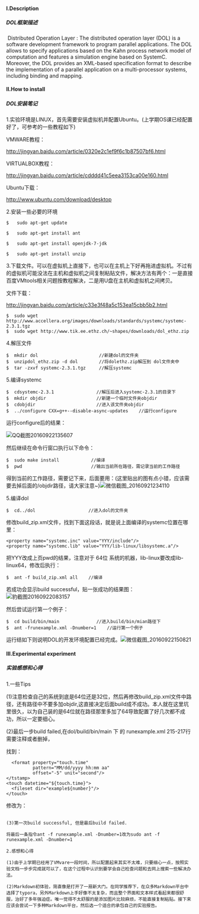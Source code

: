 #### I.Description

##### DOL框架描述

​	Distributed Operation Layer : The distributed operation layer (DOL) is a 	software development framework to program parallel applications. The DOL allows to specify applications based on the Kahn process network model of computation and features a simulation engine based on SystemC. Moreover, the DOL provides an XML-based specification format to describe the implementation of a parallel application on a multi-processor systems, including binding and mapping.

#### II.How to install

##### DOL安装笔记

1.实验环境是LINUX，首先需要安装虚拟机并配置Ubuntu。(上学期OS课已经配置好了，可参考的一些教程如下)

VMWARE教程：

http://jingyan.baidu.com/article/0320e2c1ef9f6c1b87507bf6.html

VIRTUALBOX教程：

http://jingyan.baidu.com/article/cdddd41c5eea3153ca00e160.html

Ubuntu下载：

http://www.ubuntu.com/download/desktop

2.安装一些必要的环境

```
$	sudo apt-get update

$	sudo apt-get install ant

$ 	sudo apt-get install openjdk-7-jdk

$	sudo apt-get install unzip
```

3.下载文件。可以在虚拟机上直接下，也可以在主机上下好再拖进虚拟机。不过有的虚拟机可能没法在主机和虚拟机之间复制粘贴文件，解决方法有两个：一是直接百度VMtools相关问题按教程解决，二是用U盘在主机和虚拟机之间拷贝。

文件下载：

http://jingyan.baidu.com/article/c33e3f48a5c153ea15cbb5b2.html

```
$  sudo wget http://www.accellera.org/images/downloads/standards/systemc/systemc-2.3.1.tgz
$  sudo wget http://www.tik.ee.ethz.ch/~shapes/downloads/dol_ethz.zip
```

4.解压文件

```
$  mkdir dol                       //新建dol的文件夹
$  unzipdol_ethz.zip -d dol        //将dolethz.zip解压到 dol文件夹中
$  tar -zxvf systemc-2.3.1.tgz     //解压systemc
```

5.编译systemc

```
$  cdsystemc-2.3.1                //解压后进入systemc-2.3.1的目录下
$  mkdir objdir                   //新建一个临时文件夹objdir
$  cdobjdir                       //进入该文件夹objdir
$  ../configure CXX=g++--disable-async-updates    //运行configure
```

运行configure后的结果：

![QQ截图20160922135607](https：//github.com/TTTSSS/ES2016_14353283/raw/master/QQ截图20160922135607.png)

然后继续在命令行窗口执行以下命令：

```
$  sudo make install            //编译
$  pwd                          //输出当前所在路径，需记录当前的工作路径
```

得到当前的工作路径，需要记下来，后面要用：(这里贴出的图有点小错，应该需要去掉后面的/objdir路径，请大家注意~)![微信截图_20160921234110](C:\Users\DELL\Pictures\微信截图_20160921234110.png)

5.编译dol

```
$  cd../dol                    //进入dol的文件夹
```

修改build_zip.xml文件，找到下面这段话，就是说上面编译的systemc位置在哪里：

```
<property name="systemc.inc" value="YYY/include"/>
<property name="systemc.lib" value="YYY/lib-linux/libsystemc.a"/>
```

把YYY改成上页pwd的结果，注意对于  64位 系统的机器，lib-linux要改成lib-linux64，修改后执行：

```
$  ant -f build_zip.xml all    //编译
```

若成功会显示build successful，贴一张成功的结果图：![豹截图20160922083157](C:\Users\DELL\Pictures\猎豹截图20160922083157.png)

然后尝试运行第一个例子：

```
$  cd build/bin/main              //进入build/bin/mian路径下
$  ant -frunexample.xml -Dnumber=1    //运行第一个例子
```

运行结如下则说明DOL的开发环境配置已经完成。![微信截图_20160922150821](C:\Users\DELL\Pictures\微信截图_20160922150821.png)

#### III.Experimental experiment

##### 实验感想和心得

1.一些Tips

(1)注意检查自己的系统到底是64位还是32位，然后再修改build_zip.xml文件中路径，还有路径中不要多加objdir,这直接决定后面build成不成功。本人就在这里坑里很久，以为自己装的是64位就在路径那里多加了64导致配置了好几次都不成功，所以一定要细心。

(2)最后一步build failed,在dol/build/bin/main 下 的 runexample.xml 215-217行需要注释或者删掉，

找到：
 <tstamp>

```
  <format property="touch.time"
          pattern="MM/dd/yyyy hh:mm aa"
          offset="-5" unit="second"/>
</tstamp>
<touch datetime="${touch.time}">
  <fileset dir="example${number}"/>
</touch>
```

修改为：
<!--     <tstamp>

```
  <format property="touch.time"
          pattern="MM/dd/yyyy hh:mm aa"
          offset="-5" unit="second"/>
</tstamp>
<touch datetime="${touch.time}">
  <fileset dir="example${number}"/>
</touch> -->
```

(3)第一次build successful, 但是最后build failed.

将最后一条指令ant -f runexample.xml -Dnumber=1改为sudo ant -f runexample.xml -Dnumber=1

2.感想和心得

(1)由于上学期已经用了VMvare一段时间，所以配置起来其实不太难，只要细心一点，按照实验文档一步步完成就可以了，在这个过程中认识到要学会自己检查问题和去网上搜索一些解决办法。

(2)Markdown初体验，简直像是打开了一扇新大门。在同学推荐下，在众多Markdown平台中选择了typora，另外Markdown上手好像不太复杂，而且整个界面和文本样式看起来都很舒服，治好了多年强迫症。唯一觉得不太舒服的是添加图片比较麻烦，不能直接复制粘贴。接下来应该会尝试一下多种Markdown平台，然后选一个适合的承包自己的实验报告。

